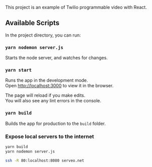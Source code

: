 This project is an example of Twilio programmable video with React.

## Available Scripts

In the project directory, you can run:

### `yarn nodemon server.js`

Starts the node server, and watches for changes.

### `yarn start`

Runs the app in the development mode.<br>
Open [http://localhost:3000](http://localhost:3000) to view it in the browser.

The page will reload if you make edits.<br>
You will also see any lint errors in the console.

### `yarn build`

Builds the app for production to the `build` folder.<br>

### Expose local servers to the internet

```bash
yarn build
yarn nodemon server.js
```
```bash
ssh -R 80:localhost:8080 serveo.net
```
